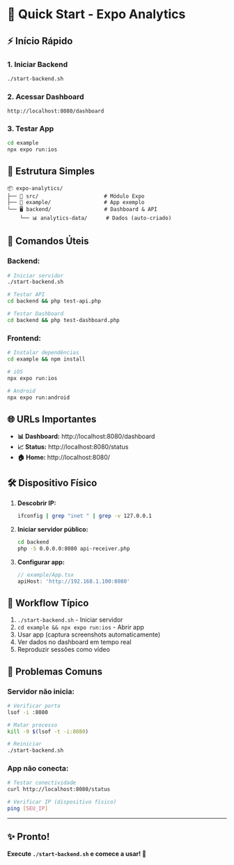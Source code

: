 # 🚀 Quick Start - Expo Analytics

## ⚡ Início Rápido

### 1. **Iniciar Backend**
```bash
./start-backend.sh
```

### 2. **Acessar Dashboard**
```
http://localhost:8080/dashboard
```

### 3. **Testar App**
```bash
cd example
npx expo run:ios
```

## 📁 Estrutura Simples

```
📦 expo-analytics/
├── 📱 src/                     # Módulo Expo
├── 📱 example/                 # App exemplo
└── 🖥️ backend/                 # Dashboard & API  
    └── 📊 analytics-data/      # Dados (auto-criado)
```

## 🔧 Comandos Úteis

### **Backend:**
```bash
# Iniciar servidor
./start-backend.sh

# Testar API
cd backend && php test-api.php

# Testar Dashboard  
cd backend && php test-dashboard.php
```

### **Frontend:**
```bash
# Instalar dependências
cd example && npm install

# iOS
npx expo run:ios

# Android
npx expo run:android
```

## 🌐 URLs Importantes

- **📊 Dashboard:** http://localhost:8080/dashboard
- **📈 Status:** http://localhost:8080/status  
- **🏠 Home:** http://localhost:8080/

## 🛠️ Dispositivo Físico

1. **Descobrir IP:**
   ```bash
   ifconfig | grep "inet " | grep -v 127.0.0.1
   ```

2. **Iniciar servidor público:**
   ```bash
   cd backend
   php -S 0.0.0.0:8080 api-receiver.php
   ```

3. **Configurar app:**
   ```typescript
   // example/App.tsx
   apiHost: 'http://192.168.1.100:8080'
   ```

## 🎯 Workflow Típico

1. `./start-backend.sh` - Iniciar servidor
2. `cd example && npx expo run:ios` - Abrir app
3. Usar app (captura screenshots automaticamente)
4. Ver dados no dashboard em tempo real
5. Reproduzir sessões como vídeo

## 🚨 Problemas Comuns

### **Servidor não inicia:**
```bash
# Verificar porta
lsof -i :8080

# Matar processo
kill -9 $(lsof -t -i:8080)

# Reiniciar
./start-backend.sh
```

### **App não conecta:**
```bash
# Testar conectividade
curl http://localhost:8080/status

# Verificar IP (dispositivo físico)
ping [SEU_IP]
```

---

## ✨ Pronto!

**Execute `./start-backend.sh` e comece a usar! 🎉** 